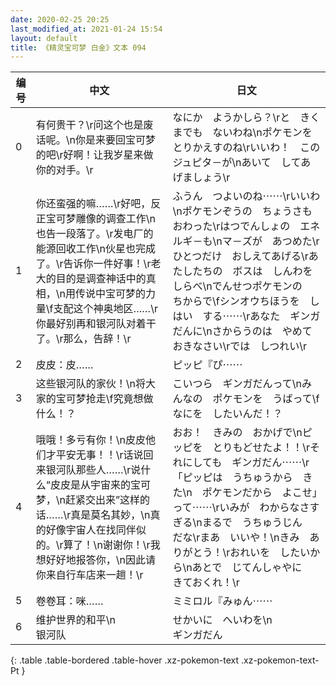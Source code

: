 ```yaml
---
date: 2020-02-25 20:25
last_modified_at: 2021-01-24 15:54
layout: default
title: 《精灵宝可梦 白金》文本 094
---
```

| 编号 | 中文 | 日文 |
| ---- | ---- | ---- |
| 0 | 有何贵干？\r问这个也是废话呢。\n你是来要回宝可梦的吧\r好啊！让我岁星来做你的对手。\r | なにか　ようかしら？\rと　きくまでも　ないわね\nポケモンを　とりかえすのね\rいいわ！　この　ジュピタ－が\nあいて　してあげましょう\r |
| 1 | 你还蛮强的嘛……\r好吧，反正宝可梦雕像的调查工作\n也告一段落了。\r发电厂的能源回收工作\n伙星也完成了。\r告诉你一件好事！\r老大的目的是调查神话中的真相，\n用传说中宝可梦的力量\f支配这个神奥地区……\r你最好别再和银河队对着干了。\r那么，告辞！\r | ふうん　つよいのね⋯⋯\rいいわ\nポケモンぞうの　ちょうさも　おわった\rはつでんしょの　エネルギ－も\nマ－ズが　あつめた\rひとつだけ　おしえてあげる\rあたしたちの　ボスは　しんわを　しらべ\nでんせつポケモンの　ちからで\fシンオウちほうを　しはい　する⋯⋯\rあなた　ギンガだんに\nさからうのは　やめておきなさい\rでは　しつれい\r |
| 2 | 皮皮：皮…… | ピッピ『ぴ⋯⋯ |
| 3 | 这些银河队的家伙！\n将大家的宝可梦抢走\f究竟想做什么！？ | こいつら　ギンガだんって\nみんなの　ポケモンを　うばって\fなにを　したいんだ！？ |
| 4 | 哦哦！多亏有你！\n皮皮他们才平安无事！！\r话说回来银河队那些人……\r说什么“皮皮是从宇宙来的宝可梦，\n赶紧交出来”这样的话……\r真是莫名其妙，\n真的好像宇宙人在找同伴似的。\r算了！\n谢谢你！\r我想好好地报答你，\n因此请你来自行车店来一趟！\r | おお！　きみの　おかげで\nピッピを　とりもどせたよ！！\rそれにしても　ギンガだん⋯⋯\r「ピッピは　うちゅうから　きた\n　ポケモンだから　よこせ」って⋯⋯\rいみが　わからなさすぎる\nまるで　うちゅうじん　だな\rまあ　いいや！\nきみ　ありがとう！\rおれいを　したいから\nあとで　じてんしゃやに　きておくれ！\r |
| 5 | 卷卷耳：咪…… | ミミロル『みゅん⋯⋯ |
| 6 | 维护世界的和平\n　　　　　　银河队 | せかいに　へいわを\n　　　　　　ギンガだん |
{: .table .table-bordered .table-hover .xz-pokemon-text .xz-pokemon-text-Pt }